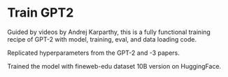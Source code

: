 # Train GPT2

Guided by videos by Andrej Karparthy, this is a fully functional training recipe of GPT-2 with model, training, eval, and data loading code. 

Replicated hyperparameters from the GPT-2 and -3 papers. 

Trained the model with fineweb-edu dataset 10B version on HuggingFace.
